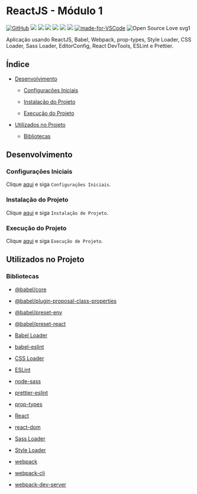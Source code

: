 # ReactJS - Módulo 1

[![GitHub](https://img.shields.io/github/license/mashape/apistatus.svg)](https://github.com/osvaldokalvaitir/reactjs-modulo1/blob/master/LICENSE)
![](https://img.shields.io/github/package-json/v/osvaldokalvaitir/reactjs-modulo1.svg)
![](https://img.shields.io/github/last-commit/osvaldokalvaitir/reactjs-modulo1.svg?color=red)
![](https://img.shields.io/github/languages/top/osvaldokalvaitir/reactjs-modulo1.svg?color=yellow)
![](https://img.shields.io/github/languages/count/osvaldokalvaitir/reactjs-modulo1.svg?color=lightgrey)
![](https://img.shields.io/github/languages/code-size/osvaldokalvaitir/reactjs-modulo1.svg)
![](https://img.shields.io/github/repo-size/osvaldokalvaitir/reactjs-modulo1.svg?color=blueviolet)
[![made-for-VSCode](https://img.shields.io/badge/Made%20for-VSCode-1f425f.svg)](https://code.visualstudio.com/)
![Open Source Love svg1](https://badges.frapsoft.com/os/v1/open-source.svg?v=103)

Aplicação usando ReactJS, Babel, Webpack, prop-types, Style Loader, CSS Loader, Sass Loader, EditorConfig, React DevTools, ESLint e Prettier.

## Índice

- [Desenvolvimento](#desenvolvimento)

  - [Configurações Iniciais](#configurações-iniciais)

  - [Instalação do Projeto](#instalação-do-projeto)

  - [Execução do Projeto](#execução-do-projeto)

- [Utilizados no Projeto](#utilizados-no-projeto)

  - [Bibliotecas](#bibliotecas)

## Desenvolvimento

### Configurações Iniciais

Clique [aqui](https://github.com/osvaldokalvaitir/projects-settings/blob/master/README.md) e siga `Configurações Iniciais`.

### Instalação do Projeto

Clique [aqui](https://github.com/osvaldokalvaitir/projects-settings/blob/master/nodejs/nodejs.md) e siga `Instalação de Projeto`.

### Execução do Projeto

Clique [aqui](https://github.com/osvaldokalvaitir/projects-settings/blob/master/nodejs/nodejs.md) e siga `Execução de Projeto`.

## Utilizados no Projeto

### Bibliotecas

- [@babel/core](https://github.com/osvaldokalvaitir/projects-settings/blob/master/nodejs/libs/@babel-core.md)

- [@babel/plugin-proposal-class-properties](https://github.com/osvaldokalvaitir/projects-settings/blob/master/nodejs/libs/@babel-plugin-proposal-class-properties.md)

- [@babel/preset-env](https://github.com/osvaldokalvaitir/projects-settings/blob/master/nodejs/libs/@babel-preset-env.md)

- [@babel/preset-react](https://github.com/osvaldokalvaitir/projects-settings/blob/master/nodejs/libs/@babel-preset-react.md)

- [Babel Loader](https://github.com/osvaldokalvaitir/projects-settings/blob/master/nodejs/libs/babel-loader.md)

- [babel-eslint](https://github.com/osvaldokalvaitir/projects-settings/blob/master/nodejs/libs/babel-eslint.md)

- [CSS Loader](https://github.com/osvaldokalvaitir/projects-settings/blob/master/nodejs/libs/css-loader.md)

- [ESLint](https://github.com/osvaldokalvaitir/projects-settings/blob/master/nodejs/libs/eslint.md)

- [node-sass](https://github.com/osvaldokalvaitir/projects-settings/blob/master/nodejs/libs/node-sass.md)

- [prettier-eslint](https://github.com/osvaldokalvaitir/projects-settings/blob/master/nodejs/libs/prettier-eslint.md)

- [prop-types](https://github.com/osvaldokalvaitir/projects-settings/blob/master/nodejs/libs/prop-types.md)

- [React](https://github.com/osvaldokalvaitir/projects-settings/blob/master/nodejs/libs/react.md)

- [react-dom](https://github.com/osvaldokalvaitir/projects-settings/blob/master/nodejs/libs/react-dom.md)

- [Sass Loader](https://github.com/osvaldokalvaitir/projects-settings/blob/master/nodejs/libs/sass-loader.md)

- [Style Loader](https://github.com/osvaldokalvaitir/projects-settings/blob/master/nodejs/libs/style-loader.md)

- [webpack](https://github.com/osvaldokalvaitir/projects-settings/blob/master/nodejs/libs/webpack.md)

- [webpack-cli](https://github.com/osvaldokalvaitir/projects-settings/blob/master/nodejs/libs/webpack-cli.md)

- [webpack-dev-server](https://github.com/osvaldokalvaitir/projects-settings/blob/master/nodejs/libs/webpack-dev-server.md)

